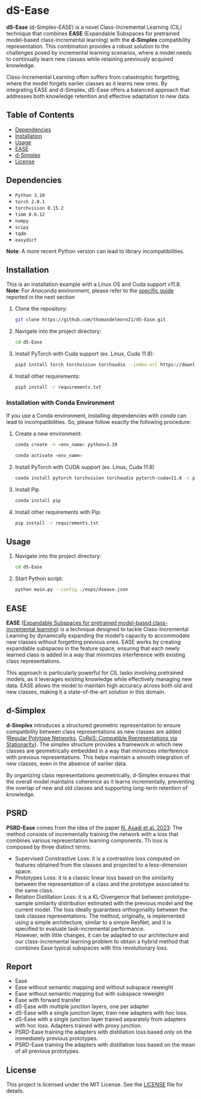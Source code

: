 # dS-Ease
**dS-Ease** (d-Simplex-EASE) is a novel Class-Incremental Learning (CIL) technique that combines **EASE** (Expandable Subspaces for pretrained model-based class-incremental learning) with the **d-Simplex** compatibility representation. This combination provides a robust solution to the challenges posed by incremental learning scenarios, where a model needs to continually learn new classes while retaining previously acquired knowledge.

Class-Incremental Learning often suffers from catastrophic forgetting, where the model forgets earlier classes as it learns new ones. By integrating EASE and d-Simplex, dS-Ease offers a balanced approach that addresses both knowledge retention and effective adaptation to new data.

## Table of Contents

- [Dependencies](#dependencies)
- [Installation](#installation)
- [Usage](#usage)
- [EASE](#ease)
- [d-Simplex](#d-simplex)
- [License](#license)

## Dependencies
- `Python 3.10`
- `torch 2.0.1`
- `torchvision 0.15.2`
- `timm 0.6.12`
- `numpy`
- `scipy`
- `tqdm`
- `easydict`

**Note**: A more recent Python version can lead to library incompatibilities.

## Installation
This is an installation example with a Linux OS and Cuda support v11.8.
**Note**: For *Anaconda* environment, please refer to the [specific guide]() reported in the next section
1. Clone the repository:
   ```bash
   git clone https://github.com/thomasdelmoro21/dS-Ease.git
   ```
2. Navigate into the project directory:
   ```bash
   cd dS-Ease
   ```
3. Install PyTorch with Cuda support (ex. Linux, Cuda 11.8):
   ```bash
   pip3 install torch torchvision torchaudio --index-url https://download.pytorch.org/whl/cu118
   ```
4. Install other requirements:
   ```bash
   pip3 install -r requirements.txt
   ```

### Installation with Conda Environment
If you use a Conda environment, installing dependencies with *conda* can lead to incompatibilities. So, please follow exactly the following procedure:
1. Create a new environment:
   ```bash
   conda create -n <env_name> python=3.10
   ```  
   ```bash
   conda activate <env_name>
   ```

2. Install PyTorch with CUDA support (ex. Linux, Cuda 11.8)
   ```bash
   conda install pytorch torchvision torchaudio pytorch-cuda=11.8 -c pytorch -c nvidia
   ```

3. Install Pip
   ```bash
   conda install pip
   ```

4. Install other requirements with Pip:
   ```bash
   pip install -r requirements.txt
   ```

## Usage
1. Navigate into the project directory:
   ```bash
   cd dS-Ease
   ```
2. Start Python script:
   ```bash
   python main.py --config ./exps/dsease.json
   ```

## EASE
**EASE** ([Expandable Subspaces for pretrained model-based class-incremental learning](https://arxiv.org/abs/2403.12030)) is a technique designed to tackle Class-Incremental Learning by dynamically expanding the model’s capacity to accommodate new classes without forgetting previous ones. EASE works by creating expandable subspaces in the feature space, ensuring that each newly learned class is added in a way that minimizes interference with existing class representations.

This approach is particularly powerful for CIL tasks involving pretrained models, as it leverages existing knowledge while effectively managing new data. EASE allows the model to maintain high accuracy across both old and new classes, making it a state-of-the-art solution in this domain.

## d-Simplex
**d-Simplex** introduces a structured geometric representation to ensure compatibility between class representations as new classes are added ([Regular Polytope Networks](https://arxiv.org/abs/2103.15632), [CoReS: Compatible Representations via Stationarity](https://arxiv.org/abs/2111.07632)). The simplex structure provides a framework in which new classes are geometrically embedded in a way that minimizes interference with previous representations. This helps maintain a smooth integration of new classes, even in the absence of earlier data.

By organizing class representations geometrically, d-Simplex ensures that the overall model maintains coherence as it learns incrementally, preventing the overlap of new and old classes and supporting long-term retention of knowledge.

## PSRD
**PSRD-Ease** comes from the idea of the paper [N. Asadi et al. 2023](https://arxiv.org/abs/2303.14771): The method consists of incrementally training the network with a loss that combines various representation learning components. Th loss is composed by three distinct terms:
- Supervised Constrastive Loss: it is a contrastive loss computed on features obtained from the classes and projected to a less-dimension space.
- Prototypes Loss: it is a classic linear loss based on the similarity between the representation of a class and the prototype associated to the same class.
- Relation Distillation Loss: it is a KL-Divergence that between prototype-sample similarity distribution estimated with the previous model and the current model.
The loss ideally guarantees orthogonality between the task classes representations. The method, originally, is implemented using a simple architecture, similar to a simple ResNet, and it is specified to evaluate task-incremental performance.  
However, with little changes, it can be adapted to our architecture and our class-incremental learning problem to obtain a hybrid method that combines Ease typical subspaces with this revolutionary loss.

## Report
- Ease
- Ease without semantic mapping and without subspace reweight
- Ease without semantic mapping but with subspace reweight
- Ease with forward transfer
- dS-Ease with multiple junction layers, one per adapter
- dS-Ease with a single junction layer, train new adapters with hoc loss.
- dS-Ease with a single junction layer trained separately from adapters with hoc loss. Adapters trained with proxy junction.
- PSRD-Ease training the adapters with distillation loss based only on the immediately previous prototypes.
- PSRD-Ease training the adapters with distillation loss based on the mean of all previous prototypes.

## License
This project is licensed under the MIT License. See the [LICENSE](LICENSE) file for details.
   
